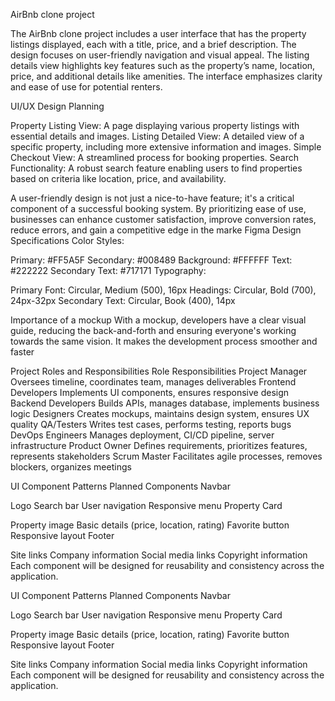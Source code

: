 
AirBnb clone project

The AirBnb clone project includes a user interface that has the property listings displayed, each with a title, price, and a brief description. The design focuses on user-friendly navigation and visual appeal. The listing details view  highlights key features such as the property’s name, location, price, and additional details like amenities. The interface emphasizes clarity and ease of use for potential renters.

UI/UX Design Planning

Property Listing View: A page displaying various property listings with essential details and images.
Listing Detailed View: A detailed view of a specific property, including more extensive information and images.
Simple Checkout View: A streamlined process for booking properties.
Search Functionality: A robust search feature enabling users to find properties based on criteria like location, price, and availability.

A user-friendly design is not just a nice-to-have feature; it's a critical component of a successful booking system. By prioritizing ease of use, businesses can enhance customer satisfaction, improve conversion rates, reduce errors, and gain a competitive edge in the marke
Figma Design Specifications
Color Styles:

Primary: #FF5A5F
Secondary: #008489
Background: #FFFFFF
Text: #222222
Secondary Text: #717171
Typography:

Primary Font: Circular, Medium (500), 16px
Headings: Circular, Bold (700), 24px-32px
Secondary Text: Circular, Book (400), 14px

Importance of a mockup
With a mockup, developers have a clear visual guide, reducing the back-and-forth and ensuring everyone's working towards the same vision. It makes the development process smoother and faster

Project Roles and Responsibilities
Role	Responsibilities
Project Manager	Oversees timeline, coordinates team, manages deliverables
Frontend Developers	Implements UI components, ensures responsive design
Backend Developers	Builds APIs, manages database, implements business logic
Designers	Creates mockups, maintains design system, ensures UX quality
QA/Testers	Writes test cases, performs testing, reports bugs
DevOps Engineers	Manages deployment, CI/CD pipeline, server infrastructure
Product Owner	Defines requirements, prioritizes features, represents stakeholders
Scrum Master	Facilitates agile processes, removes blockers, organizes meetings

UI Component Patterns
Planned Components
Navbar

Logo
Search bar
User navigation
Responsive menu
Property Card

Property image
Basic details (price, location, rating)
Favorite button
Responsive layout
Footer

Site links
Company information
Social media links
Copyright information
Each component will be designed for reusability and consistency across the application.

UI Component Patterns
Planned Components
Navbar

Logo
Search bar
User navigation
Responsive menu
Property Card

Property image
Basic details (price, location, rating)
Favorite button
Responsive layout
Footer

Site links
Company information
Social media links
Copyright information
Each component will be designed for reusability and consistency across the application.
